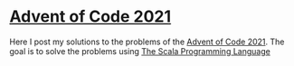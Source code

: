 # [Advent of Code 2021](https://adventofcode.com/)

Here I post my solutions to the problems of the [Advent of Code 2021](https://adventofcode.com/). The goal is to solve the problems using [The Scala Programming Language
](https://www.scala-lang.org/)
